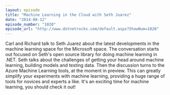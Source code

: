 ```yaml
---
layout: episode
title: "Machine Learning in the Cloud with Seth Juarez"
date: "2014-08-12"
episode_number: "1020"
episode_url: "http://www.dotnetrocks.com/default.aspx?ShowNum=1020"
---
```


Carl and Richard talk to Seth Juarez about the latest developments in the machine learning space for the Microsoft space. The conversation starts out focused on Seth's open source library for doing machine learning in .NET. Seth talks about the challenges of getting your head around machine learning, building models and testing data. Then the discussion turns to the Azure Machine Learning tools, at the moment in preview. This can greatly simplify your experiments with machine learning, providing a huge range of tools for novices and experts a like. It's an exciting time for machine learning, you should check it out!
